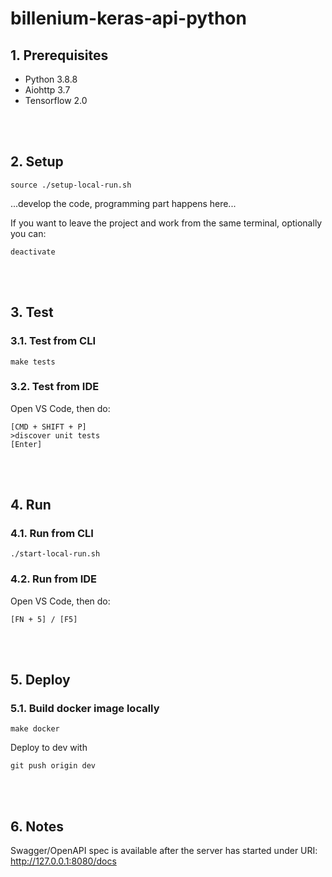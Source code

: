 # billenium-keras-api-python

## 1. Prerequisites
- Python 3.8.8
- Aiohttp 3.7
- Tensorflow 2.0

&nbsp;\
&nbsp;

## 2. Setup
```
source ./setup-local-run.sh
```

...develop the code, programming part happens here...

If you want to leave the project and work from the same terminal, optionally you can:
```
deactivate
```

&nbsp;\
&nbsp;

## 3. Test
### 3.1. Test from CLI
```
make tests
```

### 3.2. Test from IDE
Open VS Code, then do:
```
[CMD + SHIFT + P]
>discover unit tests
[Enter]
```

&nbsp;\
&nbsp;

## 4. Run
### 4.1. Run from CLI
```
./start-local-run.sh
```

### 4.2. Run from IDE
Open VS Code, then do:
```
[FN + 5] / [F5]
```

&nbsp;\
&nbsp;

## 5. Deploy
### 5.1. Build docker image locally
```
make docker
```

Deploy to dev with
```
git push origin dev
```

&nbsp;\
&nbsp;

## 6. Notes
Swagger/OpenAPI spec is available after the server has started under URI: http://127.0.0.1:8080/docs